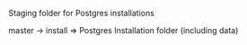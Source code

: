 Staging folder for Postgres installations

master -> install => Postgres Installation folder (including data)

